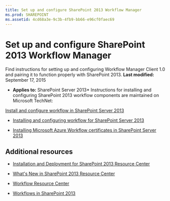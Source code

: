 ```yaml
---
title: Set up and configure SharePoint 2013 Workflow Manager
ms.prod: SHAREPOINT
ms.assetid: 4cd68a3e-9c3b-4fb9-bb66-e96cf0faec69
---
```



# Set up and configure SharePoint 2013 Workflow Manager
Find instructions for setting up and configuring Workflow Manager Client 1.0 and pairing it to function properly with SharePoint 2013. 
 **Last modified:** September 17, 2015
  
    
    

 * **Applies to:** SharePoint Server 2013* 
Instructions for installing and configuring SharePoint 2013 workflow components are maintained on Microsoft TechNet:
  
    
    

 [Install and configure workflow in SharePoint Server 2013](http://technet.microsoft.com/en-us/library/jj658586%28v=office.15%29)
-  [Installing and configuring workflow for SharePoint Server 2013](http://technet.microsoft.com/en-us/library/jj658588%28v=office.15%29)
    
  
-  [Installing Microsoft Azure Workflow certificates in SharePoint Server 2013](http://technet.microsoft.com/en-us/library/jj658589%28v=office.15%29)
    
  

## Additional resources


-  [Installation and Deployment for SharePoint 2013 Resource Center](http://technet.microsoft.com/en-US/sharepoint/fp142376)
    
  
-  [What's New in SharePoint 2013 Resource Center](http://technet.microsoft.com/en-US/sharepoint/fp142374)
    
  
-  [Workflow Resource Center](http://technet.microsoft.com/en-US/sharepoint/jj556245)
    
  
-  [Workflows in SharePoint 2013](workflows-in-sharepoint-2013.md)
    
  

